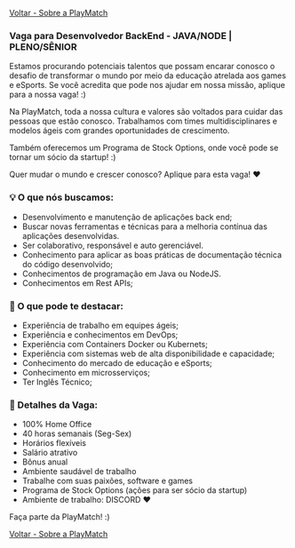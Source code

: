 [Voltar - Sobre a PlayMatch](https://playmatch.github.io/playmatch-talentos.github.io/)

### Vaga para Desenvolvedor BackEnd - JAVA/NODE | PLENO/SÊNIOR
 
Estamos procurando potenciais talentos que possam encarar conosco o desafio de transformar o mundo por meio da educação atrelada aos games e eSports. 
Se você acredita que pode nos ajudar em nossa missão, aplique para a nossa vaga! :)
 
Na PlayMatch, toda a nossa cultura e valores são voltados para cuidar das pessoas que estão conosco.  Trabalhamos com times multidisciplinares e modelos ágeis com grandes oportunidades de crescimento.
 
Também oferecemos um Programa de Stock Options, onde você pode se tornar um sócio da startup! :)
 
Quer mudar o mundo e crescer conosco? Aplique para esta vaga! ♥
 
### 💡 O que nós buscamos:
 
- Desenvolvimento e manutenção de aplicações back end;
- Buscar novas ferramentas e técnicas para a melhoria contínua das aplicações desenvolvidas.
- Ser colaborativo, responsável e auto gerenciável.  
- Conhecimento para aplicar as boas práticas de documentação técnica do código desenvolvido;
- Conhecimentos de programação em Java ou NodeJS.
- Conhecimentos em Rest APIs;
 
### 🔎 O que pode te destacar:
- Experiência de trabalho em equipes ágeis;
- Experiência e conhecimentos em DevOps;
- Experiência com Containers Docker ou Kubernets;
- Experiência com sistemas web de alta disponibilidade e capacidade;
- Conhecimento do mercado de educação e eSports;
- Conhecimento em microsserviços; 
- Ter Inglês Técnico;
 
### 🚀 Detalhes da Vaga:
- 100% Home Office
- 40 horas semanais (Seg-Sex) 
- Horários flexíveis
- Salário atrativo
- Bônus anual
- Ambiente saudável de trabalho
- Trabalhe com suas paixões, software e games
- Programa de Stock Options (ações para ser sócio da startup)
- Ambiente de trabalho: DISCORD ♥
 
Faça parte da PlayMatch! :)

[Voltar - Sobre a PlayMatch](https://playmatch.github.io/playmatch-talentos.github.io/)

